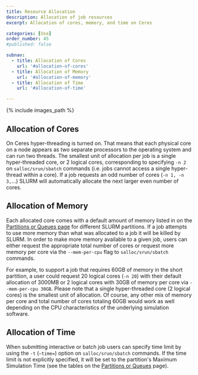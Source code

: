 ```yaml
---
title: Resource Allocation
description: Allocation of job resources
excerpt: Allocation of cores, memory, and time on Ceres

categories: [Use]
order_number: 45
#published: false

subnav:
  - title: Allocation of Cores
    url: '#allocation-of-cores'
  - title: Allocation of Memory
    url: '#allocation-of-memory'
  - title: Allocation of Time
    url: '#allocation-of-time'

---
```


{% include images_path %}





## Allocation of Cores

On Ceres hyper-threading is turned on. That means that each physical core on a node appears as two separate processors to the operating system and can run two threads. The smallest unit of allocation per job is a single hyper-threaded core, or 2 logical cores, corresponding to specifying  `-n 2`  on  `salloc/srun/sbatch`  commands (i.e. jobs cannot access a single hyper-thread within a core). If a job requests an odd number of cores (`-n 1, -n 3,`...) SLURM will automatically allocate the next larger even number of cores.

## Allocation of Memory

Each allocated core comes with a default amount of memory listed in on the [Partitions or Queues page](/guides/use/partitions-queues) for different SLURM partitions. If a job attempts to use more memory than what was allocated to a job it will be killed by SLURM. In order to make more memory available to a given job, users can either request the appropriate total number of cores or request more memory per core via the  `--mem-per-cpu`  flag to  `salloc/srun/sbatch`  commands.

For example, to support a job that requires 60GB of memory in the short partition, a user could request 20 logical cores (`-n 20`) with their default allocation of 3000MB or 2 logical cores with 30GB of memory per core via  `--mem-per-cpu 30GB`. Please note that a single hyper-threaded core (2 logical cores) is the smallest unit of allocation. Of course, any other mix of memory per core and total number of cores totaling 60GB would work as well depending on the CPU characteristics of the underlying simulation software.

## Allocation of Time

When submitting interactive or batch job users can specify time limit by using the  `-t`  (`–time=`) option on  `salloc/srun/sbatch`  commands. If the time limit is not explicitly specified, it will be set to the partition's Maximum Simulation Time (see the tables on the [Partitions or Queues](/guides/use/partitions-queues) page).
